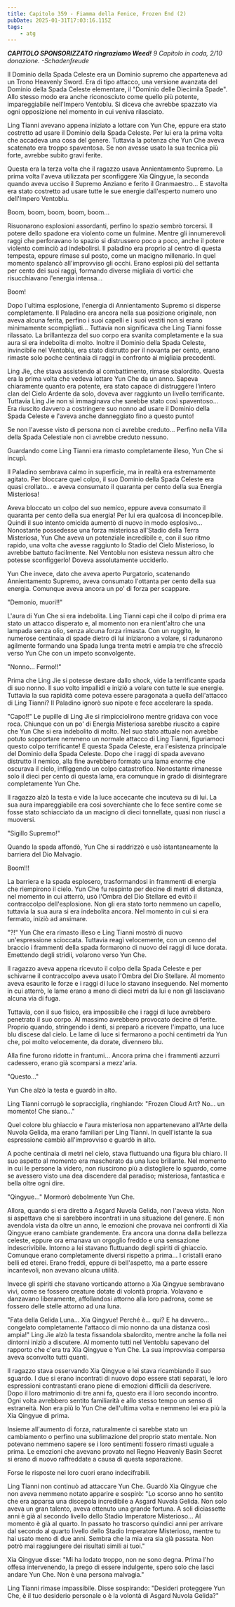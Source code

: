 ```yaml
---
title: Capitolo 359 - Fiamma della Fenice, Frozen End (2)
pubDate: 2025-01-31T17:03:16.115Z
tags:
    - atg
---
```



<em><strong>CAPITOLO SPONSORIZZATO ringraziamo Weed!</strong>
9 Capitolo in coda, 2/10 donazione.</em>
<em>-Schadenfreude</em>


Il Dominio della Spada Celeste era un Dominio supremo che apparteneva ad un Trono Heavenly Sword.
Era di tipo attacco, una versione avanzata del Dominio della Spada Celeste elementare, il "Dominio delle Diecimila Spade". Allo stesso modo era anche riconosciuto come quello più potente, impareggiabile nell'Impero Ventoblu. Si diceva che avrebbe spazzato via ogni opposizione nel momento in cui veniva rilasciato.


Ling Tianni avevano appena iniziato a lottare con Yun Che, eppure era stato costretto ad usare il Dominio della Spada Celeste. Per lui era la prima volta che accadeva una cosa del genere. Tuttavia la potenza che Yun Che aveva scatenato era troppo spaventosa. Se non avesse usato la sua tecnica più forte, avrebbe subito gravi ferite.


Questa era la terza volta che il ragazzo usava Annientamento Supremo. La prima volta l'aveva utilizzata per sconfiggere Xia Qingyue, la seconda quando aveva ucciso il Supremo Anziano e ferito il Granmaestro... E stavolta era stato costretto ad usare tutte le sue energie dall'esperto numero uno dell'Impero Ventoblu.


Boom, boom, boom, boom, boom...


Risuonarono esplosioni assordanti, perfino lo spazio sembrò torcersi. Il potere dello spadone era violento come un fulmine. Mentre gli innumerevoli raggi che perforavano lo spazio si distrussero poco a poco, anche il potere violento cominciò ad indebolirsi. Il paladino era proprio al centro di questa tempesta, eppure rimase sul posto, come un macigno millenario. In quel momento spalancò all'improvviso gli occhi. Erano esplosi più del settanta per cento dei suoi raggi, formando diverse migliaia di vortici che risucchiavano l'energia intensa...


Boom!


Dopo l'ultima esplosione, l'energia di Annientamento Supremo si disperse completamente. Il Paladino era ancora nella sua posizione originale, non aveva alcuna ferita, perfino i suoi capelli e i suoi vestiti non si erano minimamente scompigliati... Tuttavia non significava che Ling Tianni fosse rilassato. La brillantezza del suo corpo era svanita completamente e la sua aura si era indebolita di molto. Inoltre il Dominio della Spada Celeste, invincibile nel Ventoblu, era stato distrutto per il novanta per cento, erano rimaste solo poche centinaia di raggi in confronto ai migliaia precedenti.


Ling Jie, che stava assistendo al combattimento, rimase sbalordito. Questa era la prima volta che vedeva lottare Yun Che da un anno. Sapeva chiaramente quanto era potente, era stato capace di distruggere l'intero clan del Cielo Ardente da solo, doveva aver raggiunto un livello terrificante. Tuttavia Ling Jie non si immaginava che sarebbe stato così spaventoso... Era riuscito davvero a costringere suo nonno ad usare il Dominio della Spada Celeste e l'aveva anche danneggiato fino a questo punto!


Se non l'avesse visto di persona non ci avrebbe creduto... Perfino nella Villa della Spada Celestiale non ci avrebbe creduto nessuno.


Guardando come Ling Tianni era rimasto completamente illeso, Yun Che si incupì.


Il Paladino sembrava calmo in superficie, ma in realtà era estremamente agitato. Per bloccare quel colpo, il suo Dominio della Spada Celeste era quasi crollato... e aveva consumato il quaranta per cento della sua Energia Misteriosa!


Aveva bloccato un colpo del suo nemico, eppure aveva consumato il quaranta per cento della sua energia! Per lui era qualcosa di inconcepibile. Quindi il suo intento omicida aumentò di nuovo in modo esplosivo... Nonostante possedesse una forza misteriosa all'Stadio della Terra Misteriosa, Yun Che aveva un potenziale incredibile e, con il suo ritmo rapido, una volta che avesse raggiunto lo Stadio del Cielo Misterioso, lo avrebbe battuto facilmente. Nel Ventoblu non esisteva nessun altro che potesse sconfiggerlo! Doveva assolutamente ucciderlo.


Yun Che invece, dato che aveva aperto Purgatorio, scatenando Annientamento Supremo, aveva consumato l'ottanta per cento della sua energia. Comunque aveva ancora un po' di forza per scappare.


"Demonio, muori!!"


L'aura di Yun Che si era indebolita. Ling Tianni capì che il colpo di prima era stato un attacco disperato e, al momento non era nient'altro che una lampada senza olio, senza alcuna forza rimasta. Con un ruggito, le numerose centinaia di spade dietro di lui iniziarono a volare, si radunarono agilmente formando una Spada lunga trenta metri e ampia tre che sfrecciò verso Yun Che con un impeto sconvolgente.


"Nonno... Fermo!!"


Prima che Ling Jie si potesse destare dallo shock, vide la terrificante spada di suo nonno. Il suo volto impallidì e iniziò a volare con tutte le sue energie.
Tuttavia la sua rapidità come poteva essere paragonata a quella dell'attacco di Ling Tianni? Il Paladino ignorò suo nipote e fece accelerare la spada.


"Capo!!" Le pupille di Ling Jie si rimpicciolirono mentre gridava con voce roca. Chiunque con un po' di Energia Misteriosa sarebbe riuscito a capire che Yun Che si era indebolito di molto. Nel suo stato attuale non avrebbe potuto sopportare nemmeno un normale attacco di Ling Tianni, figuriamoci questo colpo terrificante! E questa Spada Celeste, era l'esistenza principale del Dominio della Spada Celeste. Dopo che i raggi di spada avevano distrutto il nemico, alla fine avrebbero formato una lama enorme che oscurava il cielo, infliggendo un colpo catastrofico. Nonostante rimanesse solo il dieci per cento di questa lama, era comunque in grado di disintegrare completamente Yun Che.


Il ragazzo alzò la testa e vide la luce accecante che incuteva su di lui. La sua aura impareggiabile era così soverchiante che lo fece sentire come se fosse stato schiacciato da un macigno di dieci tonnellate, quasi non riuscì a muoversi.


"Sigillo Supremo!"


Quando la spada affondò, Yun Che si raddrizzò e usò istantaneamente la barriera del Dio Malvagio.


Boom!!!


La barriera e la spada esplosero, trasformandosi in frammenti di energia che riempirono il cielo. Yun Che fu respinto per decine di metri di distanza, nel momento in cui atterrò, usò l'Ombra del Dio Stellare ed evitò il contraccolpo dell'esplosione. Non gli era stato torto nemmeno un capello, tuttavia la sua aura si era indebolita ancora. Nel momento in cui si era fermato, iniziò ad ansimare.


"?!" Yun Che era rimasto illeso e Ling Tianni mostrò di nuovo un'espressione scioccata. Tuttavia reagì velocemente, con un cenno del braccio i frammenti della spada formarono di nuovo dei raggi di luce dorata. Emettendo degli stridii, volarono verso Yun Che.


Il ragazzo aveva appena ricevuto il colpo della Spada Celeste e per schivarne il contraccolpo aveva usato l'Ombra del Dio Stellare. Al momento aveva esaurito le forze e i raggi di luce lo stavano inseguendo. Nel momento in cui atterrò, le lame erano a meno di dieci metri da lui e non gli lasciavano alcuna via di fuga.


Tuttavia, con il suo fisico, era impossibile che i raggi di luce avrebbero penetrato il suo corpo. Al massimo avrebbero provocato decine di ferite. Proprio quando, stringendo i denti, si preparò a ricevere l'impatto, una luce blu discese dal cielo. Le lame di luce si fermarono a pochi centimetri da Yun che, poi molto velocemente, da dorate, divennero blu.


Alla fine furono ridotte in frantumi...
Ancora prima che i frammenti azzurri cadessero, erano già scomparsi a mezz'aria.


"Questo..."


Yun Che alzò la testa e guardò in alto.


Ling Tianni corrugò le sopracciglia, ringhiando: "Frozen Cloud Art? No... un momento! Che siano..."


Quel colore blu ghiaccio e l'aura misteriosa non appartenevano all'Arte della Nuvola Gelida, ma erano familiari per Ling Tianni. In quell'istante la sua espressione cambiò all'improvviso e guardò in alto.


A poche centinaia di metri nel cielo, stava fluttuando una figura blu chiaro. Il suo aspetto al momento era mascherato da una luce brillante. Nel momento in cui le persone la videro, non riuscirono più a distogliere lo sguardo, come se avessero visto una dea discendere dal paradiso; misteriosa, fantastica e bella oltre ogni dire.


"Qingyue..." Mormorò debolmente Yun Che.


Allora, quando si era diretto a Asgard Nuvola Gelida, non l'aveva vista. Non si aspettava che si sarebbero incontrati in una situazione del genere. E non avendola vista da oltre un anno, le emozioni che provava nei confronti di Xia Qingyue erano cambiate grandemente. Era ancora una donna dalla bellezza celeste, eppure ora emanava un orgoglio freddo e una sensazione indescrivibile. Intorno a lei stavano fluttuando degli spiriti di ghiaccio. Comunque erano completamente diversi rispetto a prima... I cristalli erano belli ed eterei. Erano freddi, eppure di bell'aspetto, ma a parte essere incantevoli, non avevano alcuna utilità.


Invece gli spiriti che stavano vorticando attorno a Xia Qingyue sembravano vivi, come se fossero creature dotate di volontà propria. Volavano e danzavano liberamente, affollandosi attorno alla loro padrona, come se fossero delle stelle attorno ad una luna.


"Fata della Gelida Luna... Xia Qingyue! Perché è... qui? E ha davvero... congelato completamente l'attacco di mio nonno da una distanza così ampia!" Ling Jie alzò la testa fissandola sbalordito, mentre anche la folla nei dintorni iniziò a discutere. Al momento tutti nel Ventoblu sapevano del rapporto che c'era tra Xia Qingyue e Yun Che. La sua improvvisa comparsa aveva sconvolto tutti quanti.


Il ragazzo stava osservando Xia Qingyue e lei stava ricambiando il suo sguardo. I due si erano incontrati di nuovo dopo essere stati separati, le loro espressioni contrastanti erano piene di emozioni difficili da descrivere. Dopo il loro matrimonio di tre anni fa, questo era il loro secondo incontro. Ogni volta avrebbero sentito familiarità e allo stesso tempo un senso di estraneità. Non era più lo Yun Che dell'ultima volta e nemmeno lei era più la Xia Qingyue di prima.


Insieme all'aumento di forza, naturalmente ci sarebbe stato un cambiamento o perfino una sublimazione del proprio stato mentale. Non potevano nemmeno sapere se i loro sentimenti fossero rimasti uguale a prima. Le emozioni che avevano provato nel Regno Heavenly Basin Secret si erano di nuovo raffreddate a causa di questa separazione.


Forse le risposte nei loro cuori erano indecifrabili.


Ling Tianni non continuò ad attaccare Yun Che. Guardò Xia Qingyue che non aveva nemmeno notato apparire e sospirò: "Lo scorso anno ho sentito che era apparsa una discepola incredibile a Asgard Nuvola Gelida. Non solo aveva un gran talento, aveva ottenuto una grande fortuna. A soli diciassette anni è già al secondo livello dello Stadio Imperatore Misterioso... Al momento è già al quarto. In passato ho trascorso quindici anni per arrivare dal secondo al quarto livello dello Stadio Imperatore Misterioso, mentre tu hai usato meno di due anni. Sembra che la mia era sia già passata. Non potrò mai raggiungere dei risultati simili ai tuoi."


Xia Qingyue disse: "Mi ha lodato troppo, non ne sono degna. Prima l'ho offesa intervenendo, la prego di essere indulgente, spero solo che lasci andare Yun Che. Non è una persona malvagia."


Ling Tianni rimase impassibile. Disse sospirando: "Desideri proteggere Yun Che, è il tuo desiderio personale o è la volontà di Asgard Nuvola Gelida?"
                                


                                



